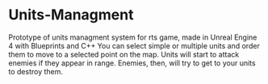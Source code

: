 # Units-Managment


Prototype of units managment system for rts game, made in Unreal Engine 4 with Blueprints and C++
You can select simple or multiple units and order them to move to a selected point on the map. Units will start to attack enemies if they appear in range. Enemies, then, will try to get to your units to destroy them.
